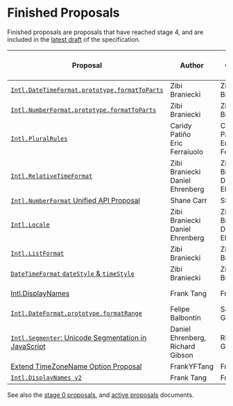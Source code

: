 # Finished Proposals

Finished proposals are proposals that have reached stage 4, and are included in the [latest draft](https://tc39.es/ecma402/) of the specification.

| Proposal                                                                                     | Author                               | Champion                             | TC39 meeting notes                                                | Expected Publication Year |
| -------------------------------------------------------------------------------------------- | ------------------------------------ | ------------------------------------ | ----------------------------------------------------------------- | ----------------- |
| [`Intl.DateTimeFormat.prototype.formatToParts`][intl.datetimeformat.prototype.formattoparts] | Zibi Braniecki                       | Zibi Braniecki                       | [July 2016][intl.datetimeformat.prototype.formattoparts-notes]    | 2017              |
| [`Intl.NumberFormat.prototype.formatToParts`][intl.numberformat.prototype.formattoparts]     | Zibi Braniecki                       | Zibi Braniecki                       | [September 2017][intl.numberformat.prototype.formattoparts-notes] | 2018              |
| [`Intl.PluralRules`][intl.pluralrules]                                                       | Caridy Patiño<br />Eric Ferraiuolo   | Caridy Patiño<br />Eric Ferraiuolo   | [September 2017][intl.pluralrules-notes]                          | 2018              |
| [`Intl.RelativeTimeFormat`][intl.relativetimeformat]                                         | Zibi Braniecki<br />Daniel Ehrenberg | Zibi Braniecki<br />Daniel Ehrenberg | [December 2019][intl.relativetimeformat-notes]                    | 2020              |
| [`Intl.NumberFormat` Unified API Proposal][intl.numberformat]                                | Shane Carr                           | Shane Carr                           | [February 2020][intl.numberformat-notes]                          | 2020              |
| [`Intl.Locale`][intl.locale]                                                                 | Zibi Braniecki<br />Daniel Ehrenberg | Zibi Braniecki<br />Daniel Ehrenberg | [February 2020][intl.locale-notes]                                | 2020              |
| [`Intl.ListFormat`][intl.listformat]                                                         | Zibi Braniecki                       | Zibi Braniecki                       | [July 2020][intl.listformat-notes]                                | 2021              |
| [`DateTimeFormat` `dateStyle` & `timeStyle`][datetimeformat]                                 | Zibi Braniecki                       | Zibi Braniecki                       | [July 2020][datetimeformat-notes]                                 | 2021              |
| [Intl.DisplayNames][proposal-intl-displaynames]                                              | Frank Tang                           | Frank Tang                           | [September 2020][proposal-intl-displaynames-notes]                | 2021              |
| [`Intl.DateFormat.prototype.formatRange`][formatrange]                                       | Felipe Balbontín                     | Sathya Gunasekaran                   | January&nbsp;2021                                                 | 2021              |
| [`Intl.Segmenter`: Unicode Segmentation in JavaScript][intl-segmenter]                       | Daniel Ehrenberg, Richard Gibson     | Richard Gibson                       | October&nbsp;2021                                                 | 2022              |
| [Extend TimeZoneName Option Proposal][extend-timezonename]                                   | FrankYFTang                          | FrankYFTang                          | December&nbsp;2021                                                | 2022              |
| [`Intl.DisplayNames v2`][intl.displaynames-v2]                                               | Frank Tang                           | Frank Tang                           | December&nbsp;2021                                                | 2022              |


See also the [stage 0 proposals](stage-0-proposals.md), and [active proposals](README.md) documents.

[intl.datetimeformat.prototype.formattoparts]: https://github.com/tc39/proposal-intl-formatToParts
[intl.datetimeformat.prototype.formattoparts-notes]: https://github.com/tc39/notes/blob/HEAD/meetings/2016-07/jul-27.md#9ii-ecma-402-formattoparts
[intl.numberformat.prototype.formattoparts]: https://github.com/tc39/proposal-intl-formatToParts
[intl.numberformat.prototype.formattoparts-notes]: https://github.com/tc39/notes/blob/HEAD/meetings/2017-09/sept-26.md#12ia-intlnumberformatprototypeformattoparts-for-stage-4
[intl.pluralrules]: https://github.com/tc39/proposal-intl-plural-rules
[intl.pluralrules-notes]: https://github.com/tc39/notes/blob/HEAD/meetings/2017-09/sept-26.md#12ig-intlpluralrules-for-stage-4
[intl.relativetimeformat]: https://github.com/tc39/proposal-intl-relative-time
[intl.relativetimeformat-notes]: https://github.com/tc39/notes/blob/HEAD/meetings/2019-12/december-4.md#intlrelativetimeformat-for-stage-4
[intl.numberformat]: https://github.com/tc39/proposal-unified-intl-numberformat
[intl.numberformat-notes]: https://github.com/tc39/notes/blob/HEAD/meetings/2020-02/february-5.md#unified-number-format-for-stage-4
[intl.locale]: https://github.com/tc39/proposal-intl-locale
[intl.locale-notes]: https://github.com/tc39/notes/blob/HEAD/meetings/2020-02/february-5.md#intllocale-for-stage-4
[intl.listformat]: https://github.com/tc39/proposal-intl-list-format
[intl.listformat-notes]: https://github.com/tc39/notes/blob/HEAD/meetings/2020-07/july-21.md#intllistformat-for-stage-4
[datetimeformat]: https://github.com/tc39/proposal-intl-datetime-style
[datetimeformat-notes]: https://github.com/tc39/notes/blob/HEAD/meetings/2020-07/july-21.md#intldatetimeformat-datestyletimestyle-for-stage-4
[proposal-intl-displaynames]: https://github.com/tc39/proposal-intl-displaynames
[proposal-intl-displaynames-notes]: https://github.com/tc39/notes/blob/HEAD/meetings/2020-09/sept-22.md#intldisplaynames-for-stage-4
[formatrange]: https://github.com/tc39/proposal-intl-DateTimeFormat-formatRange
[formatrange-notes]: https://github.com/tc39/notes/blob/HEAD/meetings/2019-03/mar-26.md#intldatetimeformatprototypeformatrange-for-stage-3
[intl-segmenter]: https://github.com/tc39/proposal-intl-segmenter
[intl-segmenter-notes]: https://github.com/tc39/notes/blob/HEAD/meetings/2020-07/july-21.md#intlsegmenter-for-stage-3
[extend-timezonename]: https://github.com/tc39/proposal-intl-extend-timezonename
[intl.displaynames-v2]: https://github.com/tc39/proposal-intl-displaynames-v2
[intl.displaynames-v2-notes]: https://github.com/tc39/notes/blob/HEAD/meetings/2020-09/sept-23.md#intldisplaynames-v2-for-stage-1
